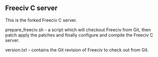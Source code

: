 Freeciv C server 
----------------

This is the forked Freeciv C server.

prepare_freeciv.sh  - a script which will checkout Freeciv from Git, then patch apply the patches and finally configure and compile the Freeciv C server.


version.txt - contains the Git revision of Freeciv to check out from Git.

